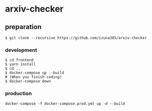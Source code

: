 # arxiv-checker
## preparation
```
$ git clone --recursive https://github.com/izuna385/arxiv-checker
```

### development
```
$ cd frontend
$ yarn install
$ cd ..
$ docker-compose up --build
# (When you finish coding)
$ docker-compose down
```

### production
`docker-compose -f docker-compose.prod.yml up -d --build`

